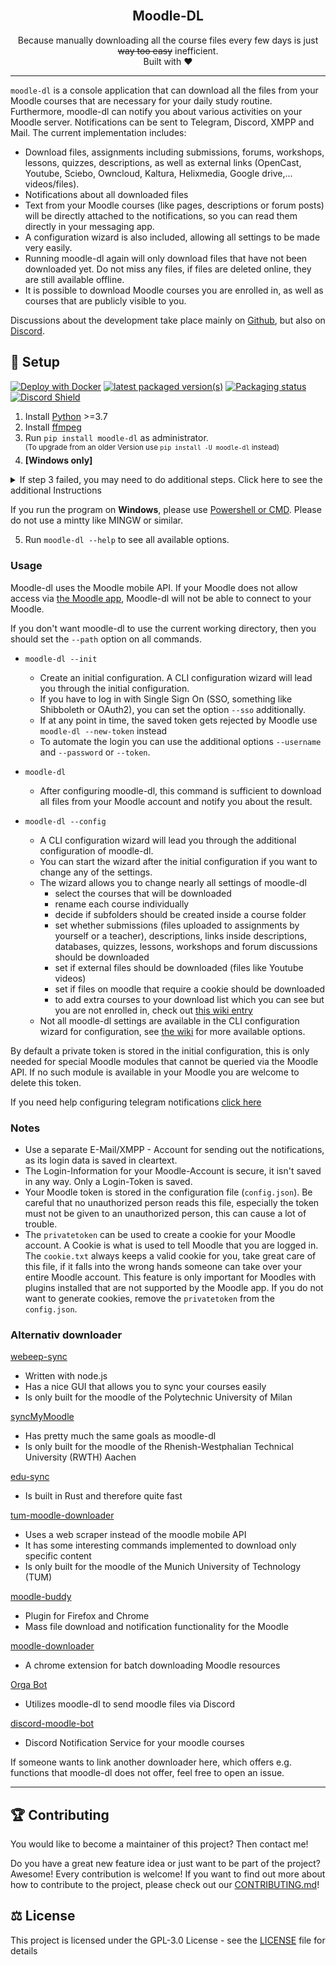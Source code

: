 <div align="center">
    <br>
    <h2>Moodle-DL</h2>
    Because manually downloading all the course files every few days is just <del>way too easy</del> inefficient.
    <br>
    Built with ❤︎
</div>

---


`moodle-dl` is a console application that can download all the files from your Moodle courses that are necessary for your daily study routine. Furthermore, moodle-dl can notify you about various activities on your Moodle server. Notifications can be sent to Telegram, Discord, XMPP and Mail. The current implementation includes: 

- Download files, assignments including submissions, forums, workshops, lessons, quizzes, descriptions, as well as external links (OpenCast, Youtube, Sciebo, Owncloud, Kaltura, Helixmedia, Google drive,... videos/files).
- Notifications about all downloaded files
- Text from your Moodle courses (like pages, descriptions or forum posts) will be directly attached to the notifications, so you can read them directly in your messaging app.
- A configuration wizard is also included, allowing all settings to be made very easily.
- Running moodle-dl again will only download files that have not been downloaded yet. Do not miss any files, if files are deleted online, they are still available offline.
- It is possible to download Moodle courses you are enrolled in, as well as courses that are publicly visible to you.

Discussions about the development take place mainly on [Github](https://github.com/C0D3D3V/Moodle-DL/issues), but also on [Discord](https://discord.gg/HNg7CsqEnZ).

## 🚀 Setup
[![Deploy with Docker](https://img.shields.io/badge/deploy%20with-docker-0db7ed)](https://github.com/C0D3D3V/Moodle-DL/wiki/Run-with-Docker)
[![latest packaged version(s)](https://repology.org/badge/latest-versions/moodle-dl.svg)](https://repology.org/project/moodle-dl/versions)
[![Packaging status](https://repology.org/badge/tiny-repos/moodle-dl.svg)](https://repology.org/project/moodle-dl/versions)
[![Discord Shield](https://discordapp.com/api/guilds/969140782655242281/widget.png?style=shield)](https://discord.gg/HNg7CsqEnZ)

1. Install [Python](https://www.python.org/) >=3.7
2. Install [ffmpeg](https://github.com/C0D3D3V/Moodle-DL/wiki/Installing-ffmpeg)
3. Run `pip install moodle-dl` as administrator. </br>
    <sup>(To upgrade from an older Version use `pip install -U moodle-dl` instead)</sup>
4. **[Windows only]** 
<details>
<summary markdown="span">If step 3 failed, you may need to do additional steps. Click here to see the additional Instructions</summary>


You may need to install [Visual C++ compiler for Python](https://wiki.python.org/moin/WindowsCompilers#Microsoft_Visual_C.2B-.2B-_14.2_standalone:_Build_Tools_for_Visual_Studio_2019_.28x86.2C_x64.2C_ARM.2C_ARM64.29) to build all the dependencies successfully: 

  - Download and Install Microsoft [Build Tools for Visual Studio 2019 from here](https://aka.ms/vs/16/release/vs_buildtools.exe)
  - In Build tools, install C++ build tools and ensure the latest versions of MSVCv142 - VS 2019 C++ x64/x86 build tools and Windows 10 SDK are checked.
  - In some very edge cases, you may also need [Visual C++ 14.0 Redistrubution Packages](https://aka.ms/vs/17/release/vc_redist.x64.exe)
</details>

If you run the program on **Windows**, please use [Powershell or CMD](https://www.isunshare.com/windows-10/5-ways-to-open-windows-powershell-in-windows-10.html). Please do not use a mintty like MINGW or similar.

5. Run `moodle-dl --help` to see all available options.

 

### Usage
Moodle-dl uses the Moodle mobile API. If your Moodle does not allow access via [the Moodle app](https://download.moodle.org/mobile/), Moodle-dl will not be able to connect to your Moodle.

If you don't want moodle-dl to use the current working directory, then you should set the `--path` option on all commands.

- `moodle-dl --init`
    - Create an initial configuration. A CLI configuration wizard will lead you through the initial configuration.
    - If you have to log in with Single Sign On (SSO, something like Shibboleth or OAuth2), you can set the option `--sso` additionally.
    - If at any point in time, the saved token gets rejected by Moodle use `moodle-dl --new-token` instead
    - To automate the login you can use the additional options `--username` and `--password` or `--token`.

- `moodle-dl`
    - After configuring moodle-dl, this command is sufficient to download all files from your Moodle account and notify you about the result.

- `moodle-dl --config`
    - A CLI configuration wizard will lead you through the additional configuration of moodle-dl.
    - You can start the wizard after the initial configuration if you want to change any of the settings.
    - The wizard allows you to change nearly all settings of moodle-dl
      - select the courses that will be downloaded
      - rename each course individually
      - decide if subfolders should be created inside a course folder
      - set whether submissions (files uploaded to assignments by yourself or a teacher), descriptions, links inside descriptions, databases, quizzes, lessons, workshops and forum discussions should be downloaded
      - set if external files should be downloaded (files like Youtube videos)
      - set if files on moodle that require a cookie should be downloaded
      - to add extra courses to your download list which you can see but you are not enrolled in, check out [this wiki entry](https://github.com/C0D3D3V/Moodle-DL/wiki/Download-public-courses)
    - Not all moodle-dl settings are available in the CLI configuration wizard for configuration, see [the wiki](https://github.com/C0D3D3V/Moodle-DL/wiki/Config.json) for more available options.

By default a private token is stored in the initial configuration, this is only needed for special Moodle modules that cannot be queried via the Moodle API. If no such module is available in your Moodle you are welcome to delete this token.

If you need help configuring telegram notifications [click here](https://github.com/C0D3D3V/Moodle-DL/wiki/Telegram-Notification)



### Notes
- Use a separate E-Mail/XMPP - Account for sending out the notifications, as its login data is saved in cleartext.
- The Login-Information for your Moodle-Account is secure, it isn't saved in any way. Only a Login-Token is saved.
- Your Moodle token is stored in the configuration file (`config.json`). Be careful that no unauthorized person reads this file, especially the token must not be given to an unauthorized person, this can cause a lot of trouble.
- The `privatetoken` can be used to create a cookie for your Moodle account. A Cookie is what is used to tell Moodle that you are logged in. The `cookie.txt` always keeps a valid cookie for you, take great care of this file, if it falls into the wrong hands someone can take over your entire Moodle account. This feature is only important for Moodles with plugins installed that are not supported by the Moodle app. If you do not want to generate cookies, remove the `privatetoken` from the `config.json`.


### Alternativ downloader

[webeep-sync](https://github.com/toto04/webeep-sync#english-version)
- Written with node.js
- Has a nice GUI that allows you to sync your courses easily
- Is only built for the moodle of the Polytechnic University of Milan 

[syncMyMoodle](https://github.com/Romern/syncMyMoodle)
- Has pretty much the same goals as moodle-dl
- Is only built for the moodle of the Rhenish-Westphalian Technical University (RWTH) Aachen

[edu-sync](https://github.com/mkroening/edu-sync)
- Is built in Rust and therefore quite fast

[tum-moodle-downloader](https://github.com/omareldeeb/tum-moodle-downloader)
- Uses a web scraper instead of the moodle mobile API
- It has some interesting commands implemented to download only specific content
- Is only built for the moodle of the Munich University of Technology (TUM)

[moodle-buddy](https://github.com/marcelreppi/moodle-buddy)
- Plugin for Firefox and Chrome
- Mass file download and notification functionality for the Moodle

[moodle-downloader](https://github.com/harsilspatel/moodle-downloader)
- A chrome extension for batch downloading Moodle resources

[Orga Bot](https://github.com/YoshiiPlayzz/orga_bot)
- Utilizes moodle-dl to send moodle files via Discord

[discord-moodle-bot](https://github.com/tjarbo/discord-moodle-bot)
- Discord Notification Service for your moodle courses

If someone wants to link another downloader here, which offers e.g. functions that moodle-dl does not offer, feel free to open an issue. 


---




## 🏆 Contributing
You would like to become a maintainer of this project? Then contact me!

Do you have a great new feature idea or just want to be part of the project? Awesome! Every contribution is welcome! If you want to find out more about how to contribute to the project, please check out our [CONTRIBUTING.md](CONTRIBUTING.md)!


## ⚖️ License
This project is licensed under the GPL-3.0 License - see the [LICENSE](LICENSE) file for details